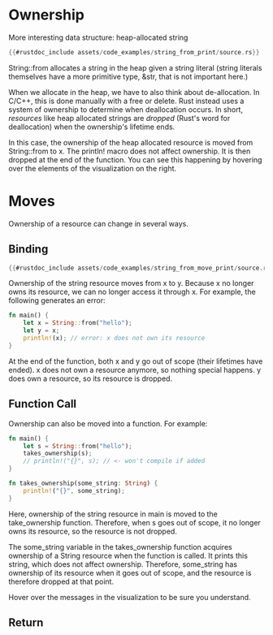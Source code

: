 # Ownership

More interesting data structure: heap-allocated string 

```rust
{{#rustdoc_include assets/code_examples/string_from_print/source.rs}}
```
<div class="flex-container vis_block" style="position:relative; margin-left:-75px; margin-right:-75px; display: none;">
  <object type="image/svg+xml" class="string_from_print code_panel" data="assets/code_examples/string_from_print/vis_code.svg"></object>
  <object type="image/svg+xml" class="string_from_print tl_panel" data="assets/code_examples/string_from_print/vis_timeline.svg" style="width: auto;" onmouseenter="helpers('string_from_print')"></object>
</div>

String::from allocates a string in the heap given a string literal (string literals themselves have a more primitive type, &str, that is not important here.)

When we allocate in the heap, we have to also think about de-allocation. In C/C++, this is done manually with a free or delete. Rust instead uses a system of 
ownership to determine when deallocation occurs. In short, *resources* like heap allocated strings are *dropped* (Rust's word for deallocation) when the 
ownership's lifetime ends. 

In this case, the ownership of the heap allocated resource is moved from String::from to x. The println! macro does not affect ownership. 
It is then dropped at the end of the function. You can see this happening by hovering over the elements of the visualization on the right. 

# Moves

Ownership of a resource can change in several ways.

## Binding
```rust
{{#rustdoc_include assets/code_examples/string_from_move_print/source.rs}}
```
<div class="flex-container vis_block" style="position:relative; margin-left:-75px; margin-right:-75px; display: none;">
  <object type="image/svg+xml" class="string_from_move_print code_panel" data="assets/code_examples/string_from_move_print/vis_code.svg"></object>
  <object type="image/svg+xml" class="string_from_move_print tl_panel" data="assets/code_examples/string_from_move_print/vis_timeline.svg" style="width: auto;" onmouseenter="helpers('string_from_move_print')"></object>
</div>

Ownership of the string resource moves from x to y. Because x no longer owns its resource,
we can no longer access it through x. For example, the following generates an error:

```rust
fn main() {
    let x = String::from("hello");
    let y = x;
    println!(x); // error: x does not own its resource
}
```

At the end of the function, both x and y go out of scope (their lifetimes have ended). 
x does not own a resource anymore, so nothing special happens.
y does own a resource, so its resource is dropped.

## Function Call

Ownership can also be moved into a function. For example:

```rust
fn main() {
    let s = String::from("hello");
    takes_ownership(s);
    // println!("{}", s); // <- won't compile if added
}

fn takes_ownership(some_string: String) {
    println!("{}", some_string);
}
```

Here, ownership of the string resource in main is moved to the take_ownership function. 
Therefore, when s goes out of scope, it no longer owns its resource, so the resource is not dropped.

The some_string variable in the takes_ownership function acquires ownership of a String resource when the function is called.
It prints this string, which does not affect ownership. 
Therefore, some_string has ownership of its resource when it goes out of scope, and the resource is therefore dropped at that point. 

Hover over the messages in the visualization to be sure you understand.

## Return

